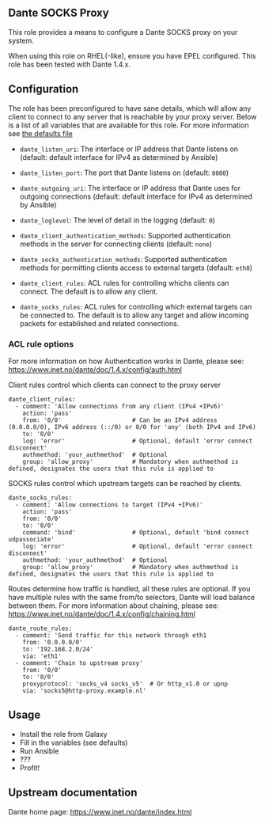 ## Dante SOCKS Proxy
This role provides a means to configure a Dante SOCKS proxy on your system.

When using this role on RHEL(-like), ensure you have EPEL configured. This role has been tested with Dante 1.4.x.

## Configuration
The role has been preconfigured to have sane details, which will allow any client to connect to any server that is reachable by your proxy server. Below is a list of all variables that are available for this role. For more information see [the defaults file](defaults/main.yml)

* `dante_listen_uri`: The interface or IP address that Dante listens on (default: default interface for IPv4 as determined by Ansible)
* `dante_listen_port`: The port that Dante listens on (default: `8080`)
* `dante_outgoing_uri`: The interface or IP address that Dante uses for outgoing connections (default: default interface for IPv4 as determined by Ansible)

* `dante_loglevel`: The level of detail in the logging (default: `0`)
* `dante_client_authentication_methods`: Supported authentication methods in the server for connecting clients (default: `none`)
* `dante_socks_authentication_methods`: Supported authentication methods for permitting clients access to external targets (default: `eth0`)
* `dante_client_rules`: ACL rules for controlling whichs clients can connect. The default is to allow any client.
* `dante_socks_rules`: ACL rules for controlling which external targets can be connected to. The default is to allow any target and allow incoming packets for established and related connections.

### ACL rule options
For more information on how Authentication works in Dante, please see: https://www.inet.no/dante/doc/1.4.x/config/auth.html

Client rules control which clients can connect to the proxy server
```
dante_client_rules:
  - comment: 'Allow connections from any client (IPv4 +IPv6)'
    action: 'pass'
    from: '0/0'                    # Can be an IPv4 address (0.0.0.0/0), IPv6 address (::/0) or 0/0 for 'any' (both IPv4 and IPv6)
    to: '0/0'
    log: 'error'                   # Optional, default 'error connect disconnect'
    authmethod: 'your_authmethod'  # Optional
    group: 'allow_proxy'           # Mandatory when authmethod is defined, designates the users that this rule is applied to
```

SOCKS rules control which upstream targets can be reached by clients.
```
dante_socks_rules:
  - comment: 'Allow connections to target (IPv4 +IPv6)'
    action: 'pass'
    from: '0/0'
    to: '0/0'
    command: 'bind'                # Optional, default 'bind connect udpassociate'
    log: 'error'                   # Optional, default 'error connect disconnect'
    authmethod: 'your_authmethod'  # Optional
    group: 'allow_proxy'           # Mandatory when authmethod is defined, designates the users that this rule is applied to
```

Routes determine how traffic is handled, all these rules are optional. If you have multiple rules with the same from/to selectors, Dante will load balance between them. For more information about chaining, please see: https://www.inet.no/dante/doc/1.4.x/config/chaining.html
```
dante_route_rules:
  - comment: 'Send traffic for this network through eth1
    from: '0.0.0.0/0'
    to: '192.168.2.0/24'
    via: 'eth1'
  - comment: 'Chain to upstream proxy'
    from: '0/0'
    to: '0/0'
    proxyprotocol: 'socks_v4 socks_v5'  # Or http_v1.0 or upnp
    via: 'socks5@http-proxy.example.nl'
```

## Usage
* Install the role from Galaxy
* Fill in the variables (see defaults)
* Run Ansible
* ???
* Profit!

## Upstream documentation
Dante home page: https://www.inet.no/dante/index.html
